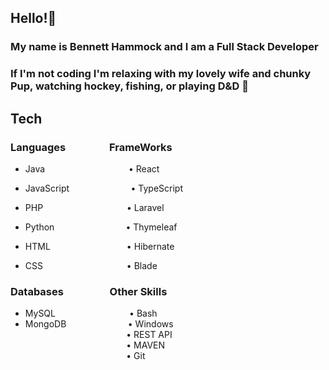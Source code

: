 ## Hello!🖖     
### My name is Bennett Hammock and I am a Full Stack Developer 
### If I'm not coding I'm relaxing with my lovely wife and chunky Pup, watching hockey, fishing, or playing D&D 🎲	

## Tech  


### Languages  &nbsp;&nbsp;&nbsp;&nbsp;&nbsp;&nbsp;&nbsp;&nbsp;&nbsp;&nbsp;&nbsp;&nbsp;&nbsp;&nbsp;&nbsp;&nbsp;                       FrameWorks
- Java         &nbsp;&nbsp;&nbsp;&nbsp;&nbsp;&nbsp;&nbsp;&nbsp;&nbsp;&nbsp;&nbsp;&nbsp;&nbsp;&nbsp;&nbsp;&nbsp;&nbsp;&nbsp;&nbsp;&nbsp;&nbsp;&nbsp;&nbsp;&nbsp;&nbsp;&nbsp;&nbsp;&nbsp;&nbsp;&nbsp;&nbsp;&nbsp;                       • React
- JavaScript   &nbsp;&nbsp;&nbsp;&nbsp;&nbsp;&nbsp;&nbsp;&nbsp;&nbsp;&nbsp;&nbsp;&nbsp;&nbsp;&nbsp;&nbsp;&nbsp;&nbsp;&nbsp;&nbsp;&nbsp;&nbsp;&nbsp;&nbsp;                       • TypeScript
        &nbsp;&nbsp;&nbsp;&nbsp;&nbsp;&nbsp;&nbsp;&nbsp;&nbsp;&nbsp;&nbsp;&nbsp;&nbsp;&nbsp;&nbsp;&nbsp;&nbsp;&nbsp;&nbsp;&nbsp;&nbsp;&nbsp;&nbsp;&nbsp;&nbsp;&nbsp;&nbsp;&nbsp;&nbsp;&nbsp;

- PHP          &nbsp;&nbsp;&nbsp;&nbsp;&nbsp;&nbsp;&nbsp;&nbsp;&nbsp;&nbsp;&nbsp;&nbsp;&nbsp;&nbsp;&nbsp;&nbsp;&nbsp;&nbsp;&nbsp;&nbsp;&nbsp;&nbsp;&nbsp;&nbsp;&nbsp;&nbsp;&nbsp;&nbsp;&nbsp;&nbsp;&nbsp;&nbsp;                       • Laravel
- Python       &nbsp;&nbsp;&nbsp;&nbsp;&nbsp;&nbsp;&nbsp;&nbsp;&nbsp;&nbsp;&nbsp;&nbsp;&nbsp;&nbsp;&nbsp;&nbsp;&nbsp;&nbsp;&nbsp;&nbsp;&nbsp;&nbsp;&nbsp;&nbsp; &nbsp;&nbsp;                      • Thymeleaf
- HTML         &nbsp;&nbsp;&nbsp;&nbsp;&nbsp;&nbsp;&nbsp;&nbsp;&nbsp;&nbsp;&nbsp;&nbsp;&nbsp;&nbsp;&nbsp;&nbsp;&nbsp;&nbsp;&nbsp;&nbsp;&nbsp;&nbsp;&nbsp;&nbsp;&nbsp;&nbsp;&nbsp;&nbsp;&nbsp;                       • Hibernate
- CSS          &nbsp;&nbsp;&nbsp;&nbsp;&nbsp;&nbsp;&nbsp;&nbsp;&nbsp;&nbsp;&nbsp;&nbsp;&nbsp;&nbsp;&nbsp;&nbsp;&nbsp;&nbsp;&nbsp;&nbsp;&nbsp;&nbsp;&nbsp;&nbsp; &nbsp;&nbsp;&nbsp;&nbsp;&nbsp;&nbsp;&nbsp;                      • Blade

### Databases            &nbsp;&nbsp;&nbsp;&nbsp;&nbsp;&nbsp;&nbsp;&nbsp;&nbsp;&nbsp;&nbsp;&nbsp;&nbsp;&nbsp;&nbsp;&nbsp;&nbsp;             Other Skills 
- MySQL                      &nbsp;&nbsp;&nbsp;&nbsp;&nbsp;&nbsp;&nbsp;&nbsp;&nbsp;&nbsp;&nbsp;&nbsp;&nbsp;&nbsp;&nbsp;&nbsp;&nbsp;&nbsp;&nbsp;&nbsp;&nbsp;&nbsp;&nbsp;&nbsp;&nbsp;&nbsp;&nbsp;&nbsp;        • Bash
- MongoDB                     &nbsp;&nbsp;&nbsp;&nbsp;&nbsp;&nbsp;&nbsp;&nbsp;&nbsp;&nbsp;&nbsp;&nbsp;&nbsp;&nbsp;&nbsp;&nbsp;&nbsp;&nbsp;&nbsp;&nbsp;&nbsp;&nbsp;&nbsp;        • Windows  
                              &nbsp;&nbsp;&nbsp;&nbsp;&nbsp;&nbsp;&nbsp;&nbsp;&nbsp;&nbsp;&nbsp;&nbsp;&nbsp;&nbsp;&nbsp;&nbsp;&nbsp;&nbsp;&nbsp;&nbsp;&nbsp;&nbsp;&nbsp;&nbsp;&nbsp;&nbsp;&nbsp;&nbsp;&nbsp;&nbsp;&nbsp;&nbsp;&nbsp;&nbsp;&nbsp;&nbsp;&nbsp;&nbsp;&nbsp;&nbsp;        • REST API  
                               &nbsp;&nbsp;&nbsp;&nbsp;&nbsp;&nbsp;&nbsp;&nbsp;&nbsp;&nbsp;&nbsp;&nbsp;&nbsp;&nbsp;&nbsp;&nbsp;&nbsp;&nbsp;&nbsp;&nbsp;&nbsp;&nbsp;&nbsp;&nbsp;&nbsp;&nbsp;&nbsp;&nbsp;&nbsp;&nbsp;&nbsp;&nbsp;&nbsp;&nbsp;&nbsp;&nbsp;&nbsp;&nbsp;&nbsp;&nbsp;       • MAVEN  
                                &nbsp;&nbsp;&nbsp;&nbsp;&nbsp;&nbsp;&nbsp;&nbsp;&nbsp;&nbsp;&nbsp;&nbsp;&nbsp;&nbsp;&nbsp;&nbsp;&nbsp;&nbsp;&nbsp;&nbsp;&nbsp;&nbsp;&nbsp;&nbsp;&nbsp;&nbsp;&nbsp;&nbsp;&nbsp;&nbsp;&nbsp;&nbsp;&nbsp;&nbsp;&nbsp;&nbsp;&nbsp;&nbsp;&nbsp;&nbsp;      • Git  
<!---
BHammock33/BHammock33 is a ✨ special ✨ repository because its `README.md` (this file) appears on your GitHub profile.
You can click the Preview link to take a look at your changes.
--->
